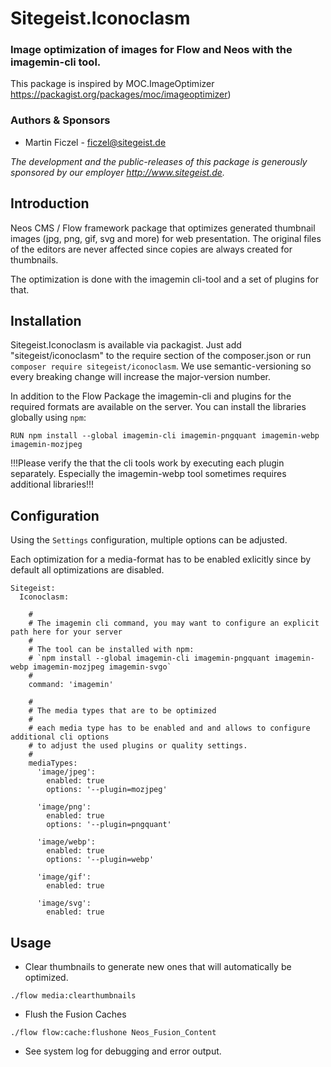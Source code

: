 # Sitegeist.Iconoclasm 

### Image optimization of images for Flow and Neos with the imagemin-cli tool. 

This package is inspired by MOC.ImageOptimizer https://packagist.org/packages/moc/imageoptimizer)

### Authors & Sponsors

* Martin Ficzel - ficzel@sitegeist.de

*The development and the public-releases of this package is generously sponsored by our employer http://www.sitegeist.de.*

## Introduction

Neos CMS / Flow framework package that optimizes generated thumbnail images (jpg, png, gif, svg and more) for web presentation.
The original files of the editors are never affected since copies are always created for thumbnails.

The optimization is done with the imagemin cli-tool and a set of plugins for that. 

## Installation

Sitegeist.Iconoclasm is available via packagist. Just add "sitegeist/iconoclasm" to the require section of the 
composer.json or run `composer require sitegeist/iconoclasm`. We use semantic-versioning so every breaking change 
will increase the major-version number.

In addition to the Flow Package the imagemin-cli and plugins for the required formats are available on the server.
You can install the libraries globally using `npm`:

```
RUN npm install --global imagemin-cli imagemin-pngquant imagemin-webp imagemin-mozjpeg
```

!!!Please verify the that the cli tools work by executing each plugin separately. Especially the imagemin-webp tool 
sometimes requires additional libraries!!!

## Configuration

Using the `Settings` configuration, multiple options can be adjusted.

Each optimization for a media-format has to be enabled exlicitly since by default
all optimizations are disabled.

```
Sitegeist:
  Iconoclasm:

    # 
    # The imagemin cli command, you may want to configure an explicit path here for your server 
    # 
    # The tool can be installed with npm:
    # `npm install --global imagemin-cli imagemin-pngquant imagemin-webp imagemin-mozjpeg imagemin-svgo`
    # 
    command: 'imagemin'

    #
    # The media types that are to be optimized
    #
    # each media type has to be enabled and and allows to configure additional cli options 
    # to adjust the used plugins or quality settings.
    # 
    mediaTypes:
      'image/jpeg':
        enabled: true
        options: '--plugin=mozjpeg'

      'image/png':
        enabled: true
        options: '--plugin=pngquant'

      'image/webp':
        enabled: true
        options: '--plugin=webp'

      'image/gif':
        enabled: true

      'image/svg':
        enabled: true
```

## Usage

* Clear thumbnails to generate new ones that will automatically be optimized.

`./flow media:clearthumbnails`

* Flush the Fusion Caches  

`./flow flow:cache:flushone Neos_Fusion_Content`

* See system log for debugging and error output.
